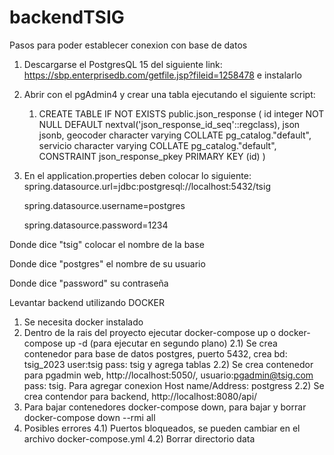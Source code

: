 # backendTSIG

Pasos para poder establecer conexion con base de datos

1) Descargarse el PostgresQL 15 del siguiente link: https://sbp.enterprisedb.com/getfile.jsp?fileid=1258478 e instalarlo
2) Abrir con el pgAdmin4 y crear una tabla ejecutando el siguiente script: 
   1) CREATE TABLE IF NOT EXISTS public.json_response
      (
      id integer NOT NULL DEFAULT nextval('json_response_id_seq'::regclass),
      json jsonb,
      geocoder character varying COLLATE pg_catalog."default",
      servicio character varying COLLATE pg_catalog."default",
      CONSTRAINT json_response_pkey PRIMARY KEY (id)
      )

3) En el application.properties deben colocar lo siguiente:
   spring.datasource.url=jdbc:postgresql://localhost:5432/tsig

   spring.datasource.username=postgres

   spring.datasource.password=1234

Donde dice "tsig" colocar el nombre de la base

Donde dice "postgres" el nombre de su usuario

Donde dice "password" su contraseña

Levantar backend utilizando DOCKER
   1) Se necesita docker instalado
   2) Dentro de la rais del proyecto ejecutar docker-compose up o docker-compose up -d (para ejecutar en segundo plano)
      2.1) Se crea contenedor para base de datos postgres, puerto 5432, crea bd: tsig_2023 user:tsig pass: tsig y agrega tablas
      2.2) Se crea contenedor para pgadmin web, http://localhost:5050/, usuario:pgadmin@tsig.com pass: tsig. Para agregar conexion Host name/Address: postgress
      2.2) Se crea contendor para backend, http://localhost:8080/api/
   3) Para bajar contenedores docker-compose down, para bajar y borrar docker-compose down --rmi all
   4) Posibles errores
      4.1) Puertos bloqueados, se pueden cambiar en el archivo docker-compose.yml
      4.2) Borrar directorio data
